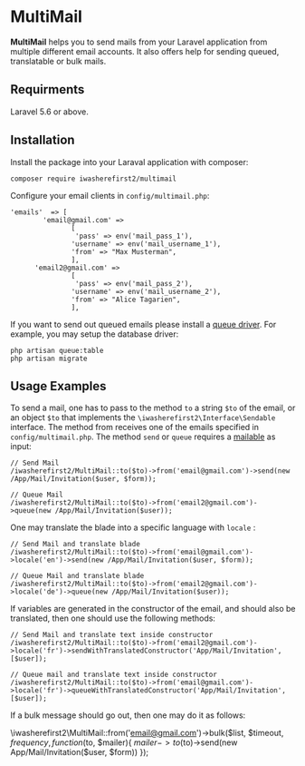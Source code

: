 # MultiMail 

**MultiMail** helps you to send mails from your Laravel application from multiple different email accounts. It also offers help for sending queued, translatable or bulk mails.

## Requirments

Laravel 5.6 or above.


## Installation 

Install the package into your Laraval application with composer:

    composer require iwasherefirst2/multimail 

Configure your email clients in `config/multimail.php`: 

    'emails'  => [ 
			'email@gmail.com' => 
			       [
					'pass' => env('mail_pass_1'),
	               'username' => env('mail_username_1'),
				   'from' => "Max Musterman",
				   ],
		  'email2@gmail.com' => 
			       [
					'pass' => env('mail_pass_2'),
	               'username' => env('mail_username_2'),
				   'from' => "Alice Tagarien",
				   ],
				  
If you want to send out queued emails please install a [queue driver](https://laravel.com/docs/5.8/queues#driver-prerequisites). For example, you may setup the database driver:

    php artisan queue:table
    php artisan migrate

## Usage Examples

To send a mail, one has to pass to the method `to` a string `$to` of the email, or an object `$to` that implements the `\iwasherefirst2\Interface\Sendable` interface.
The method from receives one of the emails specified in `config/multimail.php`. The method `send` or `queue` requires a [mailable](https://laravel.com/docs/5.8/mail#generating-mailables) as input:

    // Send Mail 
    /iwasherefirst2/MultiMail::to($to)->from('email@gmail.com')->send(new /App/Mail/Invitation($user, $form));
	
	// Queue Mail 
    /iwasherefirst2/MultiMail::to($to)->from('email2@gmail.com')->queue(new /App/Mail/Invitation($user));
	
One may translate the blade into a specific language with `locale` :
	
	// Send Mail and translate blade
    /iwasherefirst2/MultiMail::to($to)->from('email@gmail.com')->locale('en')->send(new /App/Mail/Invitation($user, $form));
	
	// Queue Mail and translate blade
    /iwasherefirst2/MultiMail::to($to)->from('email2@gmail.com')->locale('de')->queue(new /App/Mail/Invitation($user));
	
If variables are generated in the constructor of the email, and should also be translated, then one should use the following methods:
	
	// Send Mail and translate text inside constructor
    /iwasherefirst2/MultiMail::to($to)->from('email2@gmail.com')->locale('fr')->sendWithTranslatedConstructor('App/Mail/Invitation', [$user]);
	
	// Queue mail and translate text inside constructor
	/iwasherefirst2/MultiMail::to($to)->from('email@gmail.com')->locale('fr')->queueWithTranslatedConstructor('App/Mail/Invitation', [$user]);

If a bulk message should go out, then one may do it as follows:

   \iwasherefirst2\MultiMail::from('email@gmail.com')->bulk($list, $timeout, $frequency, function($to, $mailer){ $mailer->to($to)->send(new App/Mail/Invitation($user, $form))  });

	
	